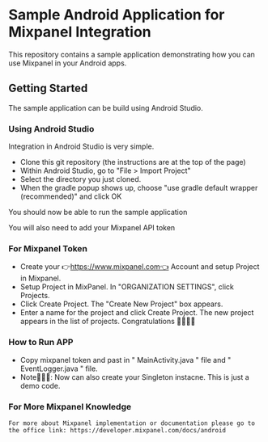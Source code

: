 # Sample Android Application for Mixpanel Integration

This repository contains a sample application demonstrating how you
can use Mixpanel in your Android apps.

## Getting Started

The sample application can be build using Android Studio.

### Using Android Studio
Integration in Android Studio is very simple.

- Clone this git repository (the instructions are at the top of the page)
- Within Android Studio, go to "File > Import Project"
- Select the directory you just cloned.
- When the gradle popup shows up, choose "use gradle default wrapper (recommended)" and click OK

You should now be able to run the sample application

You will also need to add your Mixpanel API token

### For Mixpanel Token

  - Create your 👉https://www.mixpanel.com👈 Account and setup Project in Mixpanel.
  - Setup Project in MixPanel. In "ORGANIZATION SETTINGS", click Projects.
  - Click Create Project. The "Create New Project" box appears.
  - Enter a name for the project and click Create Project. The new project appears in the list of projects. Congratulations 🎊🎉🍾🎈
  
### How to Run APP
  - Copy mixpanel token and past in " MainActivity.java " file and " EventLogger.java " file. 
  - Note📝📝📝: Now can also create your Singleton instacne. This is just a demo code. 
  
### For More Mixpanel Knowledge
    For more about Mixpanel implementation or documentation please go to the office link: https://developer.mixpanel.com/docs/android
